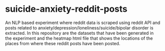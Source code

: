 # suicide-anxiety-reddit-posts

An NLP based experiment where reddit data is scraped using reddit API and posts related to anxiety/depression/loneliness/suicide/bipolar disorder is extracted. In this repository are the datasets that have been generated in the experiment and the heatmap html file that shows the locations of the places from where these reddit posts have been posted.
